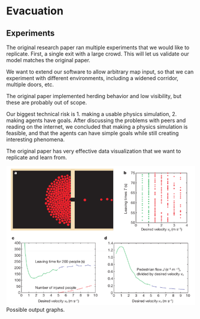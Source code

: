 # Evacuation

## Experiments
The original research paper ran multiple experiments that we would like to replicate.
First, a single exit with a large crowd. This will let us validate our model matches the original paper.

We want to extend our software to allow arbitrary map input, so that we can experiment with different environments, including a widened corridor, multiple doors, etc.

The original paper implemented herding behavior and low visibility, but these are probably out of scope.

Our biggest technical risk is 1. making a usable physics simulation, 2. making agents have goals. After discussing the problems with peers and reading on the internet, we concluded that making a physics simulation is feasible, and that the agents can have simple goals while still creating interesting phenomena.

The original paper has very effective data visualization that we want to replicate and learn from.

![Sample Output](media/sampleOutput.png)
Possible output graphs.
